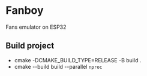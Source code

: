   Fanboy
================================================
Fans emulator on ESP32

  Build project
-----------------
* cmake -DCMAKE_BUILD_TYPE=RELEASE -B build .
* cmake --build build --parallel `nproc`
